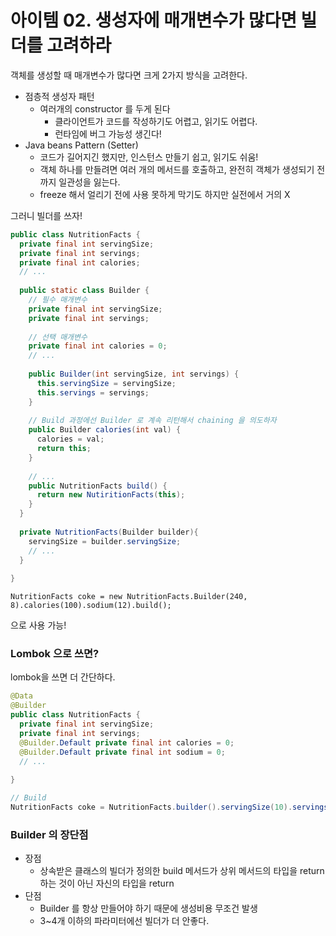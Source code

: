 # 아이템 02.  생성자에 매개변수가 많다면 빌더를 고려하라

객체를 생성할 때 매개변수가 많다면 크게 2가지 방식을 고려한다.

- 점층적 생성자 패턴
  - 여러개의 constructor 를 두게 된다
    - 클라이언트가 코드를 작성하기도 어렵고, 읽기도 어렵다.
    - 런타임에 버그 가능성 생긴다!
- Java beans Pattern (Setter)
  - 코드가 길어지긴 했지만, 인스턴스 만들기 쉽고, 읽기도 쉬움!
  - 객체 하나를 만들려면 여러 개의 메서드를 호출하고, 완전히 객체가 생성되기 전까지 일관성을 잃는다.
  - freeze 해서 얼리기 전에 사용 못하게 막기도 하지만 실전에서 거의 X

그러니 빌더를 쓰자!

```java
public class NutritionFacts {
  private final int servingSize;
  private final int servings;
  private final int calories;
  // ...
  
  public static class Builder {
    // 필수 매개변수
    private final int servingSize;
    private final int servings;
    
    // 선택 매개변수
    private final int calories = 0;
    // ...
    
    public Builder(int servingSize, int servings) {
      this.servingSize = servingSize;
      this.servings = servings;
    }
    
    // Build 과정에선 Builder 로 계속 리턴해서 chaining 을 의도하자
    public Builder calories(int val) {
      calories = val; 
      return this;
    }
    
    // ...
    public NutritionFacts build() {
      return new NutiritionFacts(this);
    }
  }
  
  private NutritionFacts(Builder builder){
    servingSize = builder.servingSize;
    // ...
  }
  
}
```

`NutritionFacts coke = new NutritionFacts.Builder(240, 8).calories(100).sodium(12).build();`

으로 사용 가능!

### Lombok 으로 쓰면?

lombok을 쓰면 더 간단하다.

```java
@Data
@Builder
public class NutritionFacts {
  private final int servingSize;
  private final int servings;
  @Builder.Default private final int calories = 0;
  @Builder.Default private final int sodium = 0;
  // ...
  
}
```

```java
// Build
NutritionFacts coke = NutritionFacts.builder().servingSize(10).servings(50).sodium(10).build();
```



### Builder 의 장단점

- 장점
  - 상속받은 클래스의 빌더가 정의한 build 메서드가 상위 메서드의 타입을 return 하는 것이 아닌 자신의 타입을 return
- 단점
  - Builder 를 항상 만들어야 하기 때문에 생성비용 무조건 발생
  - 3~4개 이하의 파라미터에선 빌더가 더 안좋다.


